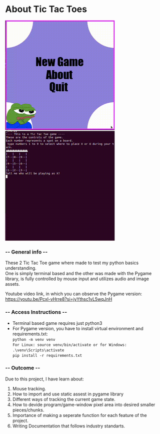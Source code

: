 # About Tic Tac Toes
![pygame version gif](/showcase_gifs/pygame.gif)
![cmd version gif](/showcase_gifs/cmd.gif)

### -- General info --

These 2 Tic Tac Toe game where made to test my python basics understanding. <br> 
One is simply terminal based and the other was made with the Pygame library, is fully controlled by mouse input and utilizes audio and image assets.  

Youtube video link, in which you can observe the Pygame version:
       https://youtu.be/Pcxl-vHrre8?si=jyYthsc1vL5wqJnH

### -- Access Instructions --
- Terminal based game requires just python3
- For Pygame version, you have to install virtual environment and requirements.txt:<br>
  `
  python -m venv venv
  `<br>
  `
  For Linux: source venv/bin/activate or for Windows: .\venv\Scripts\activate
  `<br>
  `
  pip install -r requirements.txt
  `

### -- Outcome --

Due to this project, I have learn about:
1. Mouse tracking.
1. How to import and use static assest in pygame library
1. Different ways of tracking the current game state.
1. How to devide program/game-window pixel area into desired smaller pieces/chunks.
1. Importance of making a seperate function for each feature of the project.
2. Writing Documentation that follows industry standarts.
